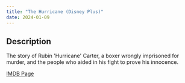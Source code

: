 ```yaml
---
title: "The Hurricane (Disney Plus)"
date: 2024-01-09
---
```

## Description
The story of Rubin 'Hurricane' Carter, a boxer wrongly imprisoned for murder, and the people who aided in his fight to prove his innocence.

[IMDB Page](https://www.imdb.com/title/tt0174856/)
